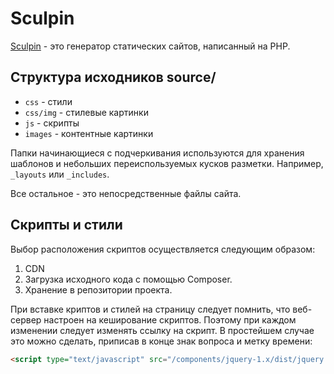 # Sculpin

[Sculpin](https://sculpin.io/) - это генератор статических сайтов, написанный на PHP.

## Структура исходников source/

* `css` - стили
* `css/img` - стилевые картинки
* `js` - скрипты
* `imаges` - контентные картинки

Папки начинающиеся с подчеркивания используются для хранения шаблонов и небольших переиспользуемых кусков разметки.
Например, `_layouts` или `_includes`.

Все остальное - это непосредственные файлы сайта.

## Скрипты и стили

Выбор расположения скриптов осуществляется следующим образом:

1. CDN
2. Загрузка исходного кода с помощью Composer.
3. Хранение в репозитории проекта.

При вставке криптов и стилей на страницу следует помнить, что веб-сервер настроен на кеширование
скриптов. Поэтому при каждом изменении следует изменять ссылку на скрипт. В простейшем случае
это можно сделать, приписав в конце знак вопроса и метку времени:
```html
<script type="text/javascript" src="/components/jquery-1.x/dist/jquery.min.js?1458632962"></script>
```
